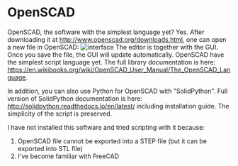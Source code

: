 # OpenSCAD
OpenSCAD, the software with the simplest language yet? Yes.
After downloading it at http://www.openscad.org/downloads.html, one can open a new file in OpenSCAD:
![interface](http://2.bp.blogspot.com/-V95eP3vKxZE/VBCFkK1V2QI/AAAAAAAACzU/C7lRiaDH1qo/s1600/mug_import.png)
The editor is together with the GUI. Once you save the file, the GUI will update automatically.
OpenSCAD have the simplest script language yet. The full library documentation is here: https://en.wikibooks.org/wiki/OpenSCAD_User_Manual/The_OpenSCAD_Language.

In addition, you can also use Python for OpenSCAD with "SolidPython". Full version of SolidPython documentation is here: http://solidpython.readthedocs.io/en/latest/ including installation guide. The simplicity of the script is preserved.

I have not installed this software and tried scripting with it because:
1. OpenSCAD file cannot be exported into a STEP file (but it can be exported into STL file)
2. I've become familiar with FreeCAD
